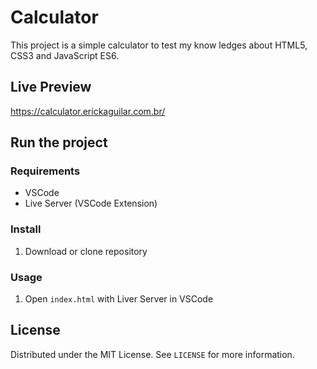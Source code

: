 # Calculator

This project is a simple calculator to test my know ledges about HTML5, CSS3 and JavaScript ES6.

## Live Preview
https://calculator.erickaguilar.com.br/

## Run the project

### Requirements
* VSCode
* Live Server (VSCode Extension)

### Install
1. Download or clone repository

### Usage
1. Open `index.html` with Liver Server in VSCode

## License

Distributed under the MIT License. See `LICENSE` for more information.
